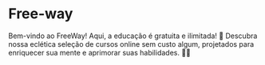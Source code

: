 # Free-way
Bem-vindo ao FreeWay! Aqui, a educação é gratuita e ilimitada! 🌟 Descubra nossa eclética seleção de cursos online sem custo algum, projetados para enriquecer sua mente e aprimorar suas habilidades. 🧠💪
